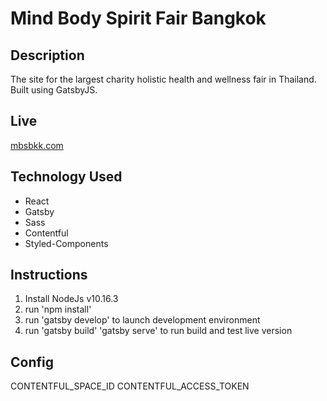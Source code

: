 # Mind Body Spirit Fair Bangkok

## Description

The site for the largest charity holistic health and wellness fair in Thailand. Built using GatsbyJS.

## Live

[mbsbkk.com](https://mbsbkk.com/)

## Technology Used

- React
- Gatsby
- Sass
- Contentful
- Styled-Components

## Instructions

1.  Install NodeJs v10.16.3
2.  run 'npm install'
3.  run 'gatsby develop' to launch development environment
4.  run 'gatsby build' 'gatsby serve' to run build and test live version

## Config

CONTENTFUL_SPACE_ID
CONTENTFUL_ACCESS_TOKEN

